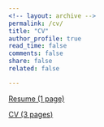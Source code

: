 ```yaml
---
<!-- layout: archive -->
permalink: /cv/
title: "CV"
author_profile: true
read_time: false
comments: false
share: false
related: false

---
```


[Resume (1 page)](https://sudeepsalgia.github.io/assets/Sudeep_Salgia_Resume.pdf)

[CV (3 pages)](https://sudeepsalgia.github.io/assets/Sudeep_Salgia_CV.pdf)

<!-- [CV (2 page)](https://sudeepsalgia.github.io/assets/CV_Sudeep_Salgia.pdf) --> 